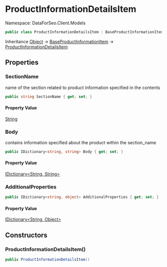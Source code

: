 # ProductInformationDetailsItem

Namespace: DataForSeo.Client.Models

```csharp
public class ProductInformationDetailsItem : BaseProductInformationItem
```

Inheritance [Object](https://docs.microsoft.com/en-us/dotnet/api/system.object) → [BaseProductInformationItem](./dataforseo.client.models.baseproductinformationitem.md) → [ProductInformationDetailsItem](./dataforseo.client.models.productinformationdetailsitem.md)

## Properties

### **SectionName**

name of the section related to product information specified in the contents

```csharp
public string SectionName { get; set; }
```

#### Property Value

[String](https://docs.microsoft.com/en-us/dotnet/api/system.string)<br>

### **Body**

contains information specified about the product within the section_name

```csharp
public IDictionary<string, string> Body { get; set; }
```

#### Property Value

[IDictionary&lt;String, String&gt;](https://docs.microsoft.com/en-us/dotnet/api/system.collections.generic.idictionary-2)<br>

### **AdditionalProperties**

```csharp
public IDictionary<string, object> AdditionalProperties { get; set; }
```

#### Property Value

[IDictionary&lt;String, Object&gt;](https://docs.microsoft.com/en-us/dotnet/api/system.collections.generic.idictionary-2)<br>

## Constructors

### **ProductInformationDetailsItem()**

```csharp
public ProductInformationDetailsItem()
```
